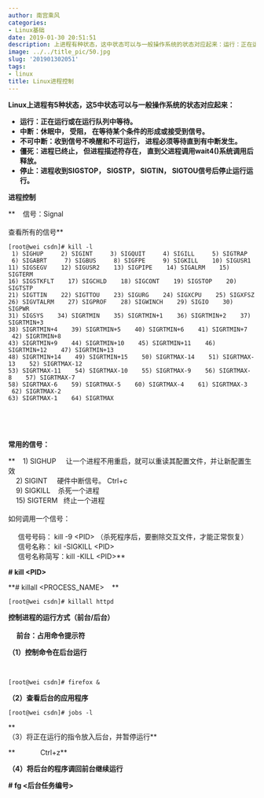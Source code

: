 ```yaml
---
author: 南宫乘风
categories:
- Linux基础
date: 2019-01-30 20:51:51
description: 上进程有种状态，这中状态可以与一般操作系统的状态对应起来：运行：正在运行或在运行队列中等待。中断：休眠中，受阻，在等待某个条件的形成或接受到信号。不可中断：收到信号不唤醒和不可运行，进程必须等待直到有。。。。。。。
image: ../../title_pic/50.jpg
slug: '201901302051'
tags:
- linux
title: Linux进程控制
---
```


<!--more-->

**Linux上进程有5种状态，这5中状态可以与一般操作系统的状态对应起来：**

- **运行：正在运行或在运行队列中等待。**
- **中断：休眠中， 受阻， 在等待某个条件的形成或接受到信号。**
- **不可中断：收到信号不唤醒和不可运行， 进程必须等待直到有中断发生。**
- **僵死：进程已终止， 但进程描述符存在， 直到父进程调用wait4\(\)系统调用后释放。**
- **停止：进程收到SIGSTOP， SIGSTP， SIGTIN， SIGTOU信号后停止运行运行。**

  
**进程控制**

**    信号：Signal  
      
查看所有的信号**

```
[root@wei csdn]# kill -l
 1) SIGHUP     2) SIGINT     3) SIGQUIT     4) SIGILL     5) SIGTRAP
 6) SIGABRT     7) SIGBUS     8) SIGFPE     9) SIGKILL    10) SIGUSR1
11) SIGSEGV    12) SIGUSR2    13) SIGPIPE    14) SIGALRM    15) SIGTERM
16) SIGSTKFLT    17) SIGCHLD    18) SIGCONT    19) SIGSTOP    20) SIGTSTP
21) SIGTTIN    22) SIGTTOU    23) SIGURG    24) SIGXCPU    25) SIGXFSZ
26) SIGVTALRM    27) SIGPROF    28) SIGWINCH    29) SIGIO    30) SIGPWR
31) SIGSYS    34) SIGRTMIN    35) SIGRTMIN+1    36) SIGRTMIN+2    37) SIGRTMIN+3
38) SIGRTMIN+4    39) SIGRTMIN+5    40) SIGRTMIN+6    41) SIGRTMIN+7    42) SIGRTMIN+8
43) SIGRTMIN+9    44) SIGRTMIN+10    45) SIGRTMIN+11    46) SIGRTMIN+12    47) SIGRTMIN+13
48) SIGRTMIN+14    49) SIGRTMIN+15    50) SIGRTMAX-14    51) SIGRTMAX-13    52) SIGRTMAX-12
53) SIGRTMAX-11    54) SIGRTMAX-10    55) SIGRTMAX-9    56) SIGRTMAX-8    57) SIGRTMAX-7
58) SIGRTMAX-6    59) SIGRTMAX-5    60) SIGRTMAX-4    61) SIGRTMAX-3    62) SIGRTMAX-2
63) SIGRTMAX-1    64) SIGRTMAX    
```

 

 

**常用的信号：**

**    1\) SIGHUP     让一个进程不用重启，就可以重读其配置文件，并让新配置生效  
    2\) SIGINT     硬件中断信号。 Ctrl+c  
    9\) SIGKILL    杀死一个进程  
    15\) SIGTERM   终止一个进程  
        
如何调用一个信号：  
      
     信号号码： kill \-9 \<PID> （杀死程序后，要删除交互文件，才能正常恢复）  
     信号名称： kil \-SIGKILL \<PID>  
     信号名称简写：kill \-KILL \<PID>**

**\# kill \<PID>**

**\# killall \<PROCESS\_NAME>    **

```
[root@wei csdn]# killall httpd
```

  
**控制进程的运行方式（前台/后台）  
   
     前台：占用命令提示符**

**（1）控制命令在后台运行**

 

```
[root@wei csdn]# firefox &
```

  
**（2）查看后台的应用程序**

```
[root@wei csdn]# jobs -l

```

**       
（3）将正在运行的指令放入后台，并暂停运行**

  
**             Ctrl+z**

  
**（4）将后台的程序调回前台继续运行**

**\# fg \<后台任务编号>**